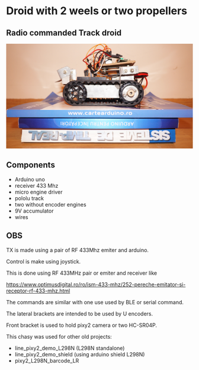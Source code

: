 # Droid with 2 weels or two propellers

## Radio commanded Track droid

![Track droid](docs/track_droid.jpg) 

## Components

- Arduino uno
- receiver 433 Mhz
- micro engine driver
- pololu track
- two without encoder engines
- 9V accumulator
- wires


## OBS

TX is made using a pair of RF 433Mhz emiter and arduino.

Control is make using joystick.

This is done using RF 433MHz pair or emiter and receiver like 

https://www.optimusdigital.ro/ro/ism-433-mhz/252-pereche-emitator-si-receptor-rf-433-mhz.html
 
The commands are similar with one use used by BLE or serial command.

The lateral brackets are intended to be used by U encoders.

Front bracket is used to hold pixy2 camera or two HC-SR04P.

This chasy was used for other old projects:

- line_pixy2_demo_L298N (L298N standalone)
- line_pixy2_demo_shield (using arduino shield L298N)
- pixy2_L298N_barcode_LR